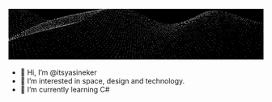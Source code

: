 ![](banner.gif)
- 👋 Hi, I’m @itsyasineker
- 👀 I’m interested in space, design and technology.
- 🌱 I’m currently learning C#
